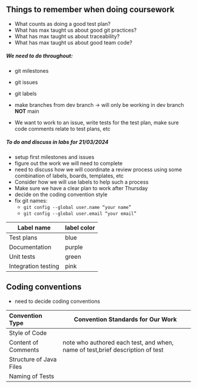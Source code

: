 ## Things to remember when doing coursework
- What counts as doing a good test plan?
- What has max taught us about good git practices?
- What has max taught us about traceability?
- What has max taught us about good team code?


##### We need to do throughout:
- git milestones
- git issues
- git labels
- make branches from dev branch -> will only be working in dev branch **NOT** main

- We want to work to an issue, write tests for the test plan, make sure code comments relate to test plans, etc

##### To do and discuss in labs for 21/03/2024
- setup first milestones and issues
- figure out the work we will need to complete
- need to discuss how we will coordinate a review process using some
combination of labels, boards, templates, etc
- Consider how we will use labels to help such a process
- Make sure we have a clear plan to work after Thursday
- decide on the coding convention style
- fix git names: 
    - `git config --global user.name “your name”` 
    - `git config --global user.email “your email” `

| Label name          | label color |
|---------------------|-------------|
| Test plans          | blue        |
| Documentation       | purple      |
| Unit tests          | green       |
| Integration testing | pink        |

     


## Coding conventions
- need to decide coding conventions


| Convention Type      | Convention Standards for Our Work |
|:---------------------|-----------------------------------|
| Style of Code        |                                   |
| Content of Comments  |note who authored each test, and when, name of test,brief description of test                                  |
| Structure of Java Files |                                |
| Naming of Tests      |                                   |

